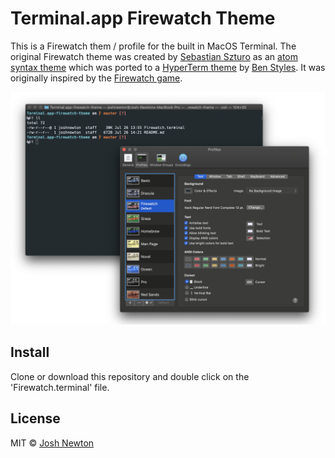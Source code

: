 # Terminal.app Firewatch Theme

This is a Firewatch them / profile for the built in MacOS Terminal. The original Firewatch theme was created by [Sebastian Szturo](https://github.com/SebastianSzturo) as an [atom syntax theme](https://atom.io/themes/firewatch-syntax) which was ported to a [HyperTerm theme](https://github.com/benadamstyles/hyperterm-firewatch) by [Ben Styles](https://github.com/leeds-ebooks). It was originally inspired by the [Firewatch game](http://www.firewatchgame.com/).

![](screenshot.png)

## Install

Clone or download this repository and double click on the 'Firewatch.terminal' file.

## License

MIT © [Josh Newton](https://imjoshnewton.me/)
